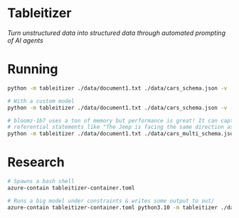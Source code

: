
# Tableitizer

_Turn unstructured data into structured data through automated prompting of AI agents_

# Running

```bash
python -m tableitizer ./data/document1.txt ./data/cars_schema.json -v

# With a custom model
python -m tableitizer ./data/document1.txt ./data/cars_schema.json -v --model 'google/flan-t5-small' --model-source 'huggingface'

# bloomz-1b7 uses a ton of memory but performance is great! It can capture
# referential statements like "The Jeep is facing the same direction as the second car" and backtrack to the data referenced.
python -m tableitizer ./data/document1.txt ./data/cars_multi_schema.json -vvv --model bigscience/bloomz-1b7


```

# Research

```bash
# Spawns a bash shell
azure-contain tableitizer-container.toml

# Runs a big model under constraints & writes some output to out/
azure-contain tableitizer-container.toml python3.10 -m tableitizer ./data/document1.txt ./data/cars_multi_schema.json out/test.csv -vvv --model google/flan-t5-xl
```




